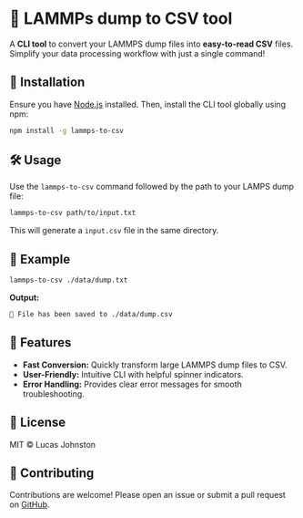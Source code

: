 # 🌟 LAMMPs dump to CSV tool

A **CLI tool** to convert your LAMMPS dump files into **easy-to-read CSV** files. Simplify your data processing workflow with just a single command!

## 🚀 Installation

Ensure you have [Node.js](https://nodejs.org/) installed. Then, install the CLI tool globally using npm:

```bash
npm install -g lammps-to-csv
```

## 🛠️ Usage

Use the `lammps-to-csv` command followed by the path to your LAMPS dump file:

```bash
lammps-to-csv path/to/input.txt
```

This will generate a `input.csv` file in the same directory.

## 📖 Example

```bash
lammps-to-csv ./data/dump.txt
```

**Output:**

```bash
💾 File has been saved to ./data/dump.csv
```

## 🎉 Features

- **Fast Conversion:** Quickly transform large LAMMPS dump files to CSV.
- **User-Friendly:** Intuitive CLI with helpful spinner indicators.
- **Error Handling:** Provides clear error messages for smooth troubleshooting.

## 📝 License

MIT © Lucas Johnston

## 🤝 Contributing

Contributions are welcome! Please open an issue or submit a pull request on [GitHub](https://github.com/lucasjohnston/lammps-to-csv).
